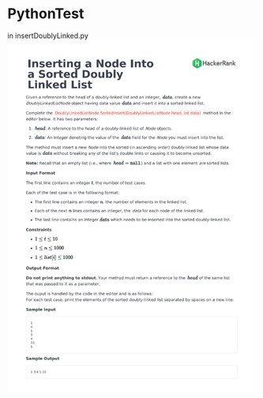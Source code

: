# PythonTest
in insertDoublyLinked.py
![image](https://github.com/wangjinlong9788/PythonTest/blob/master/insertDoublyLinked.jpg)
